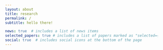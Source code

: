 ```yaml
---
layout: about
title: research
permalink: /
subtitle: hello there!

news: true  # includes a list of news items
selected_papers: true # includes a list of papers marked as "selected={true}"
social: true  # includes social icons at the bottom of the page
---
```


